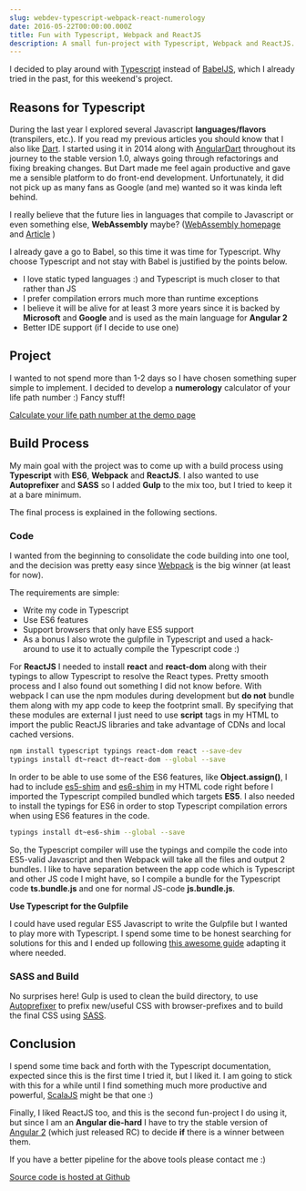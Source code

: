 ```yaml
---
slug: webdev-typescript-webpack-react-numerology
date: 2016-05-22T00:00:00.000Z
title: Fun with Typescript, Webpack and ReactJS
description: A small fun-project with Typescript, Webpack and ReactJS. Numerology calculates your life path number.
---
```


I decided to play around with [Typescript](https://www.typescriptlang.org/) instead of [BabelJS](https://babeljs.io/), which I already tried in the past, for this weekend's project. 

## Reasons for Typescript

During the last year I explored several Javascript **languages/flavors** (transpilers, etc.). If you read my previous articles you should know that I also like [Dart](https://www.dartlang.org/). I started using it in 2014 along with [AngularDart](https://github.com/angular/angular.dart) throughout its journey to the stable version 1.0, always going through refactorings and fixing breaking changes. But Dart made me feel again productive and gave me a sensible platform to do front-end development. Unfortunately, it did not pick up as many fans as Google (and me) wanted so it was kinda left behind.

I really believe that the future lies in languages that compile to Javascript or even something else, **WebAssembly** maybe? ([WebAssembly homepage](https://webassembly.github.io/) and [Article](https://medium.com/javascript-scene/what-is-webassembly-the-dawn-of-a-new-era-61256ec5a8f6#.pb2824qir) )

I already gave a go to Babel, so this time it was time for Typescript. Why choose Typescript and not stay with Babel is justified by the points below.

* I love static typed languages :) and Typescript is much closer to that rather than JS
* I prefer compilation errors much more than runtime exceptions
* I believe it will be alive for at least 3 more years since it is backed by **Microsoft** and **Google** and is used as the main language for **Angular 2**
* Better IDE support (if I decide to use one)

## Project

I wanted to not spend more than 1-2 days so I have chosen something super simple to implement. I decided to develop a **numerology** calculator of your life path number :) Fancy stuff!

[Calculate your life path number at the demo page](/articles/webdev-typescript-webpack-react-numerology/demo/)

## Build Process

My main goal with the project was to come up with a build process using **Typescript** with **ES6**, **Webpack** and **ReactJS**. I also wanted to use **Autoprefixer** and **SASS** so I added **Gulp** to the mix too, but I tried to keep it at a bare minimum.

The final process is explained in the following sections.

### Code

I wanted from the beginning to consolidate the code building into one tool, and the decision was pretty easy since [Webpack](http://webpack.github.io/) is the big winner (at least for now).

The requirements are simple:

* Write my code in Typescript
* Use ES6 features
* Support browsers that only have ES5 support
* As a bonus I also wrote the gulpfile in Typescript and used a hack-around to use it to actually compile the Typescript code :)

For **ReactJS** I needed to install **react** and **react-dom** along with their typings to allow Typescript to resolve the React types. Pretty smooth process and I also found out something I did not know before. With webpack I can use the npm modules during development but **do not** bundle them along with my app code to keep the footprint small. By specifying that these modules are external I just need to use **script** tags in my HTML to import the public ReactJS libraries and take advantage of CDNs and local cached versions.

```bash
npm install typescript typings react-dom react --save-dev
typings install dt~react dt~react-dom --global --save
```

In order to be able to use some of the ES6 features, like **Object.assign()**, I had to include [es5-shim](https://cdnjs.com/libraries/es5-shim) and [es6-shim](https://cdnjs.com/libraries/es6-shim) in my HTML code right before I imported the Typescript compiled bundled which targets **ES5**. I also needed to install the typings for ES6 in order to stop Typescript compilation errors when using ES6 features in the code.

```bash
typings install dt~es6-shim --global --save
```

So, the Typescript compiler will use the typings and compile the code into ES5-valid Javascript and then Webpack will take all the files and output 2 bundles. I like to have separation between the app code which is Typescript and other JS code I might have, so I compile a bundle for the Typescript code **ts.bundle.js** and one for normal JS-code **js.bundle.js**.

**Use Typescript for the Gulpfile**

I could have used regular ES5 Javascript to write the Gulpfile but I wanted to play more with Typescript. I spend some time to be honest searching for solutions for this and I ended up following [this awesome guide](https://medium.com/@pleerock/create-a-gulpfile-and-write-gulp-tasks-using-typescript-f08edebcac57#.55q6zomio) adapting it where needed.

### SASS and Build

No surprises here! Gulp is used to clean the build directory, to use [Autoprefixer](https://github.com/postcss/autoprefixer) to prefix new/useful CSS with browser-prefixes and to build the final CSS using [SASS](http://sass-lang.com/).

## Conclusion

I spend some time back and forth with the Typescript documentation, expected since this is the first time I tried it, but I liked it. I am going to stick with this for a while until I find something much more productive and powerful, [ScalaJS](https://www.scala-js.org/) might be that one  :)

Finally, I liked ReactJS too, and this is the second fun-project I do using it, but since I am an **Angular die-hard** I have to try the stable version of [Angular 2](https://angular.io/) (which just released RC) to decide **if** there is a winner between them.

If you have a better pipeline for the above tools please contact me :)

[Source code is hosted at Github](https://github.com/lambrospetrou/numerology/)